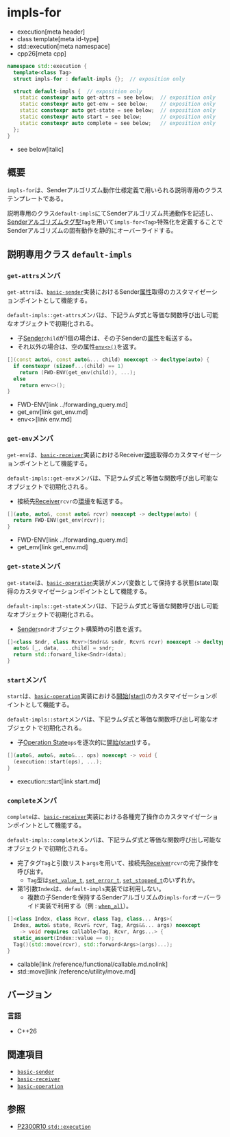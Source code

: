 # impls-for
* execution[meta header]
* class template[meta id-type]
* std::execution[meta namespace]
* cpp26[meta cpp]

```cpp
namespace std::execution {
  template<class Tag>
  struct impls-for : default-impls {};  // exposition only

  struct default-impls {  // exposition only
    static constexpr auto get-attrs = see below;  // exposition only
    static constexpr auto get-env = see below;    // exposition only
    static constexpr auto get-state = see below;  // exposition only
    static constexpr auto start = see below;      // exposition only
    static constexpr auto complete = see below;   // exposition only
  };
}
```
* see below[italic]

## 概要
`impls-for`は、Senderアルゴリズム動作仕様定義で用いられる説明専用のクラステンプレートである。

説明専用のクラス`default-impls`にてSenderアルゴリズム共通動作を記述し、[Senderアルゴリズムタグ型](tag_of_t.md)`Tag`を用いて`impls-for<Tag>`特殊化を定義することでSenderアルゴリズムの固有動作を静的にオーバーライドする。


## 説明専用クラス `default-impls`

### `get-attrs`メンバ
`get-attrs`は、[`basic-sender`](basic-sender.md)実装におけるSender[属性](../queryable.md)取得のカスタマイゼーションポイントとして機能する。

`default-impls::get-attrs`メンバは、下記ラムダ式と等価な関数呼び出し可能なオブジェクトで初期化される。

- 子[Sender](sender.md)`child`が1個の場合は、その子Senderの[属性](../queryable.md)を転送する。
- それ以外の場合は、空の属性[`env<>()`](env.md)を返す。

```cpp
[](const auto&, const auto&... child) noexcept -> decltype(auto) {
  if constexpr (sizeof...(child) == 1)
    return (FWD-ENV(get_env(child)), ...);
  else
    return env<>();
}
```
* FWD-ENV[link ../forwarding_query.md]
* get_env[link get_env.md]
* env<>[link env.md]

### `get-env`メンバ
`get-env`は、[`basic-receiver`](basic-receiver.md)実装におけるReceiver[環境](../queryable.md)取得のカスタマイゼーションポイントとして機能する。

`default-impls::get-env`メンバは、下記ラムダ式と等価な関数呼び出し可能なオブジェクトで初期化される。

- 接続先[Receiver](receiver.md)`rcvr`の[環境](../queryable.md)を転送する。

```cpp
[](auto, auto&, const auto& rcvr) noexcept -> decltype(auto) {
  return FWD-ENV(get_env(rcvr));
}
```
* FWD-ENV[link ../forwarding_query.md]
* get_env[link get_env.md]

### `get-state`メンバ
`get-state`は、[`basic-operation`](basic-operation.md)実装がメンバ変数として保持する状態(state)取得のカスタマイゼーションポイントとして機能する。

`default-impls::get-state`メンバは、下記ラムダ式と等価な関数呼び出し可能なオブジェクトで初期化される。

- [Sender](sender.md)`sndr`オブジェクト構築時の引数を返す。

```cpp
[]<class Sndr, class Rcvr>(Sndr&& sndr, Rcvr& rcvr) noexcept -> decltype(auto) {
  auto& [_, data, ...child] = sndr;
  return std::forward_like<Sndr>(data);
}
```

### `start`メンバ
`start`は、[`basic-operation`](basic-operation.md)実装における[開始(start)](start.md)のカスタマイゼーションポイントとして機能する。

`default-impls::start`メンバは、下記ラムダ式と等価な関数呼び出し可能なオブジェクトで初期化される。

- 子[Operation State](operation_state.md)`ops`を逐次的に[開始(start)](start.md)する。

```cpp
[](auto&, auto&, auto&... ops) noexcept -> void {
  (execution::start(ops), ...);
}
```
* execution::start[link start.md]

### `complete`メンバ
`complete`は、[`basic-receiver`](basic-receiver.md)実装における各種完了操作のカスタマイゼーションポイントとして機能する。

`default-impls::complete`メンバは、下記ラムダ式と等価な関数呼び出し可能なオブジェクトで初期化される。

- 完了タグ`Tag`と引数リスト`args`を用いて、接続先[Receiver](receiver.md)`rcvr`の完了操作を呼び出す。
    - `Tag`型は[`set_value_t`](set_value.md), [`set_error_t`](set_error.md), [`set_stopped_t`](set_stopped.md)のいずれか。
- 第1引数`Index`は、`default-impls`実装では利用しない。
    - 複数の子Senderを保持するSenderアルゴリズムの`impls-for`オーバーライド実装で利用する（例 : [`when_all`](when_all.md.nolink)）。

```cpp
[]<class Index, class Rcvr, class Tag, class... Args>(
  Index, auto& state, Rcvr& rcvr, Tag, Args&&... args) noexcept
    -> void requires callable<Tag, Rcvr, Args...> {
  static_assert(Index::value == 0);
  Tag()(std::move(rcvr), std::forward<Args>(args)...);
}
```
* callable[link /reference/functional/callable.md.nolink]
* std::move[link /reference/utility/move.md]


## バージョン
### 言語
- C++26


## 関連項目
- [`basic-sender`](basic-sender.md)
- [`basic-receiver`](basic-receiver.md)
- [`basic-operation`](basic-operation.md)


## 参照
- [P2300R10 `std::execution`](https://www.open-std.org/jtc1/sc22/wg21/docs/papers/2024/p2300r10.html)
